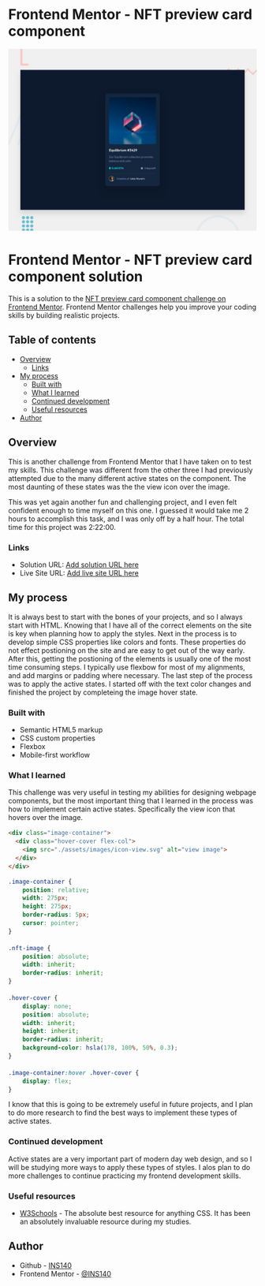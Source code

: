 # Frontend Mentor - NFT preview card component

![Design preview for the NFT preview card component coding challenge](./design/desktop-preview.jpg)

# Frontend Mentor - NFT preview card component solution

This is a solution to the [NFT preview card component challenge on Frontend Mentor](https://www.frontendmentor.io/challenges/nft-preview-card-component-SbdUL_w0U). Frontend Mentor challenges help you improve your coding skills by building realistic projects. 

## Table of contents

- [Overview](#overview)
  - [Links](#links)
- [My process](#my-process)
  - [Built with](#built-with)
  - [What I learned](#what-i-learned)
  - [Continued development](#continued-development)
  - [Useful resources](#useful-resources)
- [Author](#author)

## Overview

This is another challenge from Frontend Mentor that I have taken on to test my skills. This challenge was different from the other three I had previously attempted due to the many different active states on the component. The most daunting of these states was the the view icon over the image.

This was yet again another fun and challenging project, and I even felt confident enough to time myself on this one. I guessed it would take me 2 hours to accomplish this task, and I was only off by a half hour. The total time for this project was 2:22:00.

### Links

- Solution URL: [Add solution URL here]()
- Live Site URL: [Add live site URL here]()

## My process

It is always best to start with the bones of your projects, and so I always start with HTML. Knowing that I have all of the correct elements on the site is key when planning how to apply the styles. Next in the process is to develop simple CSS properties like colors and fonts. These properties do not effect postioning on the site and are easy to get out of the way early. After this, getting the postioning of the elements is usually one of the most time consuming steps. I typically use flexbow for most of my alignments, and add margins or padding where necessary. The last step of the process was to apply the active states. I started off with the text color changes and finished the project by completeing the image hover state.

### Built with

- Semantic HTML5 markup
- CSS custom properties
- Flexbox
- Mobile-first workflow

### What I learned

This challenge was very useful in testing my abilities for designing webpage components, but the most important thing that I learned in the process was how to implement certain active states. Specifically the view icon that hovers over the image.

```html
<div class="image-container">
  <div class="hover-cover flex-col">
    <img src="./assets/images/icon-view.svg" alt="view image">
  </div>
</div>
```
```css
.image-container {
    position: relative;
    width: 275px;
    height: 275px;
    border-radius: 5px;
    cursor: pointer;
}

.nft-image {
    position: absolute;
    width: inherit;
    border-radius: inherit;
}

.hover-cover {
    display: none;
    position: absolute;
    width: inherit;
    height: inherit;
    border-radius: inherit;
    background-color: hsla(178, 100%, 50%, 0.3);
}

.image-container:hover .hover-cover {
    display: flex;
}
```
I know that this is going to be extremely useful in future projects, and I plan to do more research to find the best ways to implement these types of active states.

### Continued development

Active states are a very important part of modern day web design, and so I will be studying more ways to apply these types of styles. I alos plan to do more challenges to continue practicing my frontend development skills.

### Useful resources

- [W3Schools](https://www.w3schools.com) - The absolute best resource for anything CSS. It has been an absolutely invaluable resource during my studies.

## Author

- Github - [INS140](https://github.com/INS140)
- Frontend Mentor - [@INS140](https://www.frontendmentor.io/profile/INS140)